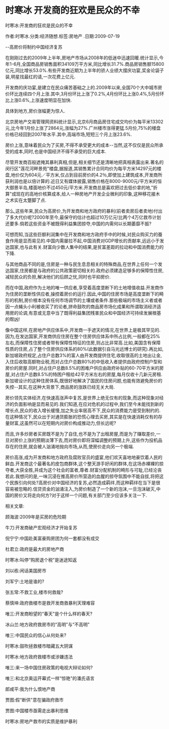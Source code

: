 # 时寒冰  开发商的狂欢是民众的不幸    
    
时寒冰:开发商的狂欢是民众的不幸    
作者:时寒冰.分类:经济随想.标签:房地产 .日期:2009-07-19    
--高房价将制约中国经济复苏    
在刚刚过去的2009年上半年,房地产市场从2008年的低迷中迅速回暖.统计显示,今年1-6月,全国商品房销售面积34109万平方米,同比增长31.7%.商品房销售额15800亿元,同比增长53.0%.有些开发商近期为上半年的骄人业绩大摆庆功宴,奖金论袋子装,明星找最红的请,一次花费上亿元.    
开发商的庆功宴,是建立在民众痛苦基础之上的.2009年以来,全国70个大中城市房价环比连续四个月上涨.其中,3月份环比上涨了0.2%,4月份环比上涨0.4%,5月份环比上涨0.6%,上涨速度明显在加快.    
具体到地方,房价涨幅更为惊人.    
北京房地产交易管理网资料统计显示,北京6月商品房住宅成交均价为每平米13302元,比今年1月份上涨了2864元,涨幅为27%.广州楼市涨得更猛.5月份,75%的楼盘价格已经回到2007年水平.其中,高端市场,短短三个月上涨23.6%.    
房价上涨,意味着民众为了买房,不得不承受更大的成本--当然,这不仅仅是民众所承受的成本,同时,也是中国经济不得不承受的巨大成本.    
尽管开发商百般遮掩其暴利真相,但是,相关细节还是清晰地把真相表露出来.著名的闵行区"莲花河畔景苑"楼盘,据报道,其销售累计合同均价为每平方米14297元的楼盘,地价仅为604元／平方米,仅占到目前房价的4.2％,即使加上建筑成本,开发商所获利润也是以倍计算的.近日又有媒体披露,销售价格在8000-9000元/平方米的恒大御景半岛,楼面地价不过450元/平方米.开发商总是喜欢把过去低价拿的地,"折算"成现在的高地价核算成本,给人一种房地产开发企业微利的印象,这种移花接木之术实在太蹩脚了点.    
那么,这些年来,民众为高房价,为开发商和地方政府的暴利(前者卖房后者卖地)付出了多大代价呢?2000年至今,最保守的估计也超过10万亿元!比两个4万亿救市计划还要多.倘若这些资金不被既得利益集团掠夺,中国的内需何以长期萎靡不振?    
可想而知,当这些巨额利润集中在开发商和地方政府手中的时候,对民众购买力的蚕食作用是显而易见的.中国内需屡拉不起,中国消费对GDP增长的贡献率,远远小于发达国家,也与此有关.财富向少数人集中的结果,是贫富差距的拉动和中国消费能力的下降.    
与其他商品不同的是,住房是一种与民生息息相关的特殊商品,在世界上任何一个发达国家,住房都是与政府的公共政策密切相关的.政府必须建造足够多的保障性住房,减轻民众的负担,解决他们的后顾之忧,同时也平抑房价.    
而在中国,政府作为土地的唯一供应者,享受着高度垄断下的土地增值收益.开发商作为住房的垄断性供应者,操控着房价的运行.因此,中国的住房市场是高度垄断下的畸形的机制,房价根本没有任何市场调节的土壤或者条件.那些极端的市场主义者或者因一点蝇头小利被收买了的论者,拼命鼓吹的商品房市场化成果和所谓取消经济适用房的论调,有意或无意中当了既得利益集团残害民众和中国经济可持续发展根基的帮凶!    
像中国这样,在房地产供应体系中,开发商一手遮天的情况,在世界上是极其罕见的.因为,在发达国家,开发商供应住房在整个住房供应体系中所占比例,一般都在25%左右,而保障性住房或者带有保障性特征的住房,则占比非常高.比如,美国含有保障性质的住房,占了整个住房供应体系的80%(此数据引自马光远博士的研究).再比如,新加坡政府规定,占住户总数3%的富人由开发商提供住宅,收取很高的土地出让金,入住后收取高额物业税,而对占住户总数80%的中低收入者提供由政府控制户型和房价的房屋.同时,对占住户总数8.5%的困难户供应由政府补贴的60-70平方米的房屋,对占住户总数8.5%的特困户租给42平方米左右的房屋,每月仅收十几新元房租.新加坡设计的这种住房体系,既很好地解决了国民的住房问题,也能有效避免房价的失控--其实,在这种大背景下,商品房的涨跌已经无关大局.    
房价领先实体经济,在快速高涨声中复苏,是世界上绝无仅有的现象,而这种现象对经济的负面影响是显而易见的.我们知道,在应对危机的过程中,我们至今未能找到新的增长点,民众的收入增长缓慢,加之失业率居高不下,民众的消费能力是受到制约的.在这种情况下,民众出于对通货膨胀的恐慌心理去买房,其实是在快速消耗仅有的存量财富,这虽然可以在短期内对房价构成推动力,但长远呢?    
而且,许多炒房者买房既不是为了自住,也不是为了出租房屋,而是为了赚取差价,一旦对房价上涨的预期淡薄下去,而对房价即将深幅调整的预期上升,这些作为投机品存在的住房,就会被人汹涌地抛向市场,从而,使房价走向另一个极端.    
房价高涨,成为开发商和地方政府及腐败官员的盛宴,他们欢天喜地地豪饮着人民的鲜血.开发商这个最著名的皮包商群体,这个整天游手好闲的群体,在这场赤裸裸的掠夺者,大获全胜,并成为这个社会的富者,尊者.财富分配机制的畸形与可耻,已经沦丧若此.我想问的是,一味沉浸在推高房价所营造的血腥的掠夺氛围中不能自拔,将把这个民族引向何处?高房价对中国经济的复苏,必然造成羁绊,而这种羁绊在当下是很容易被忽略的.信贷资金的汹涌注入,为房价制造了一个新的泡沫,一旦泡沫破灭,中国的房价又将走向何方?对于这样一个问题,有关部门至少应该多关注一下.    
    
相关文章:    
顾海波:2009年是买房的危险期    
牛刀:开发商破产宏观经济才开始复苏    
倪宁宁:中国赴美富豪购房团为何一套都没有成交    
杜君立:政府是最大的房地产商    
时寒冰:叫停“购房退个税"是迷途知返    
刘以栋:闲话美国房市    
刘军宁:土地是谁的?    
张五常:不救工业,楼市何救哉?    
蔡慎坤:政府救楼市是救开发商救暴利天理难容    
唯三:开发商盼望的“春天"是个什么样的春天?    
冰山兰:地方政府救房市的“高明"与“不高明"    
唯三:中国民众的信心从何处来?    
时寒冰:鼓吹拯救楼市暗藏五大阴谋    
时寒冰:地方政府救楼市或涉嫌违法    
唯三:来一场中国住房政策的电视大辩论如何?    
唯三:和北京奥运开幕式一样“惊艳"的潘氏语言    
郎咸平:我为什么恨地产商    
贾图:假“断供"意在骗政府救市    
贾图:中国楼市亟需走出暴利思维    
时寒冰:房地产救市的实质是维护暴利
